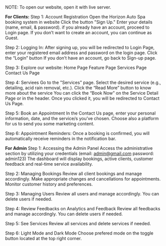 NOTE: To open our website, open it with live server.

**For Clients:**
Step 1: Account Registration
Open the Horizon Auto Spa booking system in website 
Click the button "Sign Up."
Enter your details (name, email, & password).
if you already have an account, proceed to Login page. 
If you don’t want to create an account, you can continue as Guest.

Step 2: Logging In:
After signing up, you will be redirected to Login Page, enter your registered email address and password on the login page.
Click the “Login” button
If you don’t have an account, go back to Sign-up page.

Step 3: Explore our website:
Home Page
Feature Page
Services Page
Contact Us Page

Step 4: Serviees
Go to the "Services" page.
Select the desired service (e.g., detailing, acid rain removal, etc.).
Click the “Read More” button to know more about the service
You can click the “Book Now” on the Service Detail Page or in the header. Once you clicked it, you will be redirected to Contact Us Page.

Step 5: Book an Appointment
In the Contact Us page, enter your personal information, date, and the service/s you’ve chosen.
Choose also a platform for us to send you some marketing content.

Step 6: Appointment Reminders: 
Once a booking is confirmed, you will automatically receive reminders in the notification bar.

**For Admin**
Step 1: Accessing the Admin Panel
Access the administrative section by utilizing your credentials (email: admin@gmail.com password: admin123)
The dashboard will display bookings, active clients, customer feedback and real-time service availability.

Step 2: Managing Bookings
Review all client bookings and manage accordingly.
Make appropriate changes and cancellations for appointments.
Monitor customer history and preferences.

Step 3: Managing Users
Review all users and manage accordingly.
You can delete users if needed.

Step 4: Review Feedbacks on Analytics and Feedback
Review all feedbacks and manage accordingly.
You can delete users if needed.

Step 5: See Services
Review all services and delete services if needed.

Step 6: Light Mode and Dark Mode
Choose prefered mode on the toggle button located at the top right corner.
